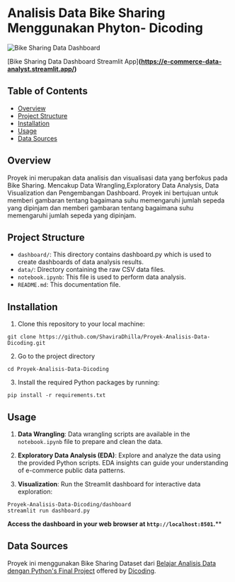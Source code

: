 # Analisis Data Bike Sharing Menggunakan Phyton- Dicoding
![Bike Sharing Data Dashboard](dashboard.gif)

[Bike Sharing Data Dashboard Streamlit App]**(https://e-commerce-data-analyst.streamlit.app/)**

## Table of Contents
- [Overview](#overview)
- [Project Structure](#project-structure)
- [Installation](#installation)
- [Usage](#usage)
- [Data Sources](#data-sources)

## Overview
Proyek ini merupakan data analisis dan visualisasi data yang berfokus pada Bike Sharing. Mencakup Data Wrangling,Exploratory Data Analysis, Data Visualization dan Pengembangan Dashboard. Proyek ini bertujuan untuk memberi gambaran tentang bagaimana suhu memengaruhi jumlah sepeda yang dipinjam dan memberi gambaran tentang bagaimana suhu memengaruhi jumlah sepeda yang dipinjam.

## Project Structure
- `dashboard/`: This directory contains dashboard.py which is used to create dashboards of data analysis results.
- `data/`: Directory containing the raw CSV data files.
- `notebook.ipynb`: This file is used to perform data analysis.
- `README.md`: This documentation file.

## Installation
1. Clone this repository to your local machine:
```
git clone https://github.com/ShaviraDhilla/Proyek-Analisis-Data-Dicoding.git
```
2. Go to the project directory
```
cd Proyek-Analisis-Data-Dicoding
```
3. Install the required Python packages by running:
```
pip install -r requirements.txt
```

## Usage
1. **Data Wrangling**: Data wrangling scripts are available in the `notebook.ipynb` file to prepare and clean the data.

2. **Exploratory Data Analysis (EDA)**: Explore and analyze the data using the provided Python scripts. EDA insights can guide your understanding of e-commerce public data patterns.

3. **Visualization**: Run the Streamlit dashboard for interactive data exploration:

```
Proyek-Analisis-Data-Dicoding/dashboard
streamlit run dashboard.py
```
**Access the dashboard in your web browser at `http://localhost:8501`.****

## Data Sources
Proyek ini menggunakan Bike Sharing Dataset dari [Belajar Analisis Data dengan Python's Final Project](https://drive.google.com/file/d/1MsAjPM7oKtVfJL_wRp1qmCajtSG1mdcK/view) offered by [Dicoding](https://www.dicoding.com/).
